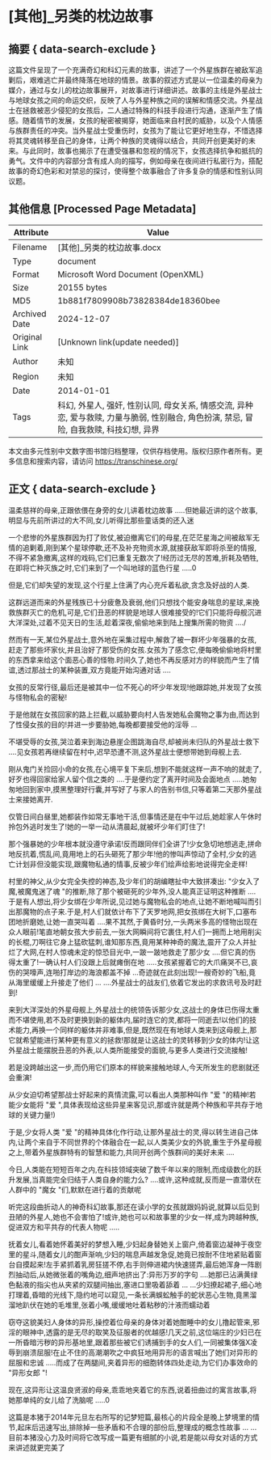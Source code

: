 # [其他]_另类的枕边故事



## 摘要  { data-search-exclude }

<!-- tcd_abstract -->
这篇文件呈现了一个充满奇幻和科幻元素的故事，讲述了一个外星族群在被敌军追剿后，艰难逃亡并最终降落在地球的情景。故事的叙述方式是以一位温柔的母亲为媒介，通过与女儿的枕边故事展开，对故事进行详细讲述。故事的主线是外星战士与地球女孩之间的命运交织，反映了人与外星种族之间的误解和情感交流。外星战士在拯救被恶少侵犯的女孩后，二人通过特殊的科技手段进行沟通，逐渐产生了情感。随着情节的发展，女孩的秘密被揭穿，她面临来自村民的威胁，以及个人情感与族群责任的冲突。当外星战士受重伤时，女孩为了能让它更好地生存，不惜选择将其灵魂转移至自己的身体，让两个种族的灵魂得以结合，共同开创更美好的未来。与此同时，故事也揭示了在遭受强暴和忽视的情况下，女孩选择抗争和抵抗的勇气。文件中的内容部分含有成人向的描写，例如母亲在夜间进行私密行为，搭配故事的奇幻色彩和对禁忌的探讨，使得整个故事融合了许多复杂的情感和性别认同议题。

<!-- tcd_abstract_end -->

## 其他信息 [Processed Page Metadata]

| Attribute       | Value                                  |
|-----------------|----------------------------------------|
| Filename        | [其他]_另类的枕边故事.docx                             |
| Type            | document                                 |
| Format          | Microsoft Word Document (OpenXML)                               |
| Size            | 20155 bytes                           |
| MD5             | 1b881f7809908b73828384de18360bee                                  |
| Archived Date   | 2024-12-07                             |
| Original Link   | [Unknown link(update needed)]                         |
| Author          | 未知                               |
| Region          | 未知                               |
| Date            | 2014-01-01                                 |
| Tags            | 科幻, 外星人, 强奸, 性别认同, 母女关系, 情感交流, 异种恋, 爱与救赎, 力量与脆弱, 性别融合, 角色扮演, 禁忌, 冒险, 自我救赎, 科技幻想, 异界                                 |

本文由多元性别中文数字图书馆归档整理，仅供存档使用。版权归原作者所有。更多信息和搜索内容，请访问 <https://transchinese.org/>


## 正文 { data-search-exclude }

<!-- tcd_main_text -->
温柔慈祥的母亲,正跟依偎在身旁的女儿讲着枕边故事 .....但她最近讲的这个故事,明显与先前所讲过的大不同,女儿听得比那些童话类的还入迷

一个悲惨的外星族群因为打了败仗,被迫撤离它们的母星,在茫茫星海之间被敌军无情的追剿着,刚到某个星球停歇,还不及补充物资水源,就接获敌军即将杀至的情报,不得不紧急撤离,这样的戏码,它们已重复无数次了!经历过无尽的苦难,折耗及牺牲,在即将亡种灭族之时,它们来到了一个叫地球的蓝色行星 .....0

但是,它们却失望的发现,这个行星上住满了内心充斥着私欲,贪念及好战的人类.

这群远道而来的外星残族已十分疲惫及衰弱,他们只想找个能安身喘息的星球,来挽救族群灭亡的危机,可是,它们丑恶的样貌是地球人很难接受的!它们只能将母舰沉进大洋深处,过着不见天日的生活,趁着深夜,偷偷地来到陆上搜集所需的物资 ..../

然而有一天,某位外星战士,意外地在采集过程中,解救了被一群坏少年强暴的女孩,赶走了那些坏家伙,并且治好了那受伤的女孩.女孩为了感念它,便每晚偷偷地将村里的东西拿来给这个面恶心善的怪物.时间久了,她也不再反感对方的样貌而产生了情谊,透过那战士的某种装置,双方竟能开始沟通对话 ....

女孩的反常行径,最后还是被其中一位不死心的坏少年发现!他跟踪她,并发现了女孩与怪物私会的密秘!

于是他就在女孩回家的路上拦截,以威胁要向村人告发她私会魔物之事为由,而达到了性侵女孩的目的!并进一步要胁她,每晚都要接受他的淫辱 ...

不堪受辱的女孩,哭泣着来到海边悬崖企图跳海自尽,却被尚未归队的外星战士救下 ....见女孩若再继续留在村中,迟早恐遭不测,这外星战士便想带她到母舰上去.

刚从鬼门关捡回小命的女孩,在心境平复下来后,想到不能就这样一声不响的就走了,好歹也得回家给家人留个信之类的 ....于是便约定了离开时间及会面地点 .....她匆匆地回到家中,摸黑整理好行囊,并写好了与家人的告别书信,只等着第二天那外星战士来接她离开.

仅管日间白昼里,她都装作如常无事地干活,但事情还是在中午过后,她趁家人午休时拎包外逃时发生了!她的一举一动从清晨起,就被坏少年们盯住了!

那个强暴她的少年根本就没遵守承诺!反而跟同伴们全讲了!少女急切地想逃走,拼命地反抗着,慌乱间,竟用地上的石头砸死了那少年!他的惨叫声惊动了全村,少女的逃亡计划非但没能实现,跟魔物私通的情事,反被少年们绘声绘影地说得完全走样!

村里的神父,从少女完全失控的神态,及少年们的胡编瞎扯中大致拼凑出: "少女入了魔,被魔鬼迷了魂 "的推断,除了那个被砸死的少年外,没人能真正证明这种推断 ....于是有人想出,将少女绑在少年所说,见过她与魔物私会的地点,让她不断地喊叫而引出那魔物的点子来.于是,村人们就依计布下了天罗地网,把女孩绑在大树下,口塞布团地折磨她,让她一直哭叫着 ....果不其然,于黄昏时分,一头两米多高的怪物出现在众人眼前!笔直地朝女孩大步前去,一张大网瞬间将它裹住,村人们一拥而上地用削尖的长棍,刀啊往它身上猛砍猛刺,谁知那东西,竟用某种神奇的魔法,震开了众人并扯烂了大网,在村人惊魂未定的惊恐目光中,一跛一跛地救走了那少女 ....但它真的伤得太重了!一确认村人们没跟上后就瘫倒在地 .....女孩紧握着它的大爪痛哭不已,哀伤的哭嚎声,连啪打岸边的海浪都盖不掉 ...奇迹就在此刻出现!一艘奇妙的飞船,竟从海里缓缓上升接走了他们 ... ....外星战士的战友们,依着它发出的求救讯号及时赶到!

来到大洋深处的外星母舰上,外星战士的统领告诉那少女,这战士的身体已伤得太重而不堪使用,若不及时更换到新的躯体内,届时连它的灵,都将一同逝去!以他们的技术能力,再换一个同样的躯体并非难事,但是,既然现在有地球人类来到这母舰上,那它就希望能进行某种更有意义的拯救!那就是让这战士的灵转移到少女的体内!让这外星战士能摆脱丑恶的外表,以人类所能接受的面貌,与更多人类进行交流接触!

若是没跨越出这一步,而仍用它们原本的样貌来接触地球人,今天所发生的悲剧就还会重演!

从少女迫切希望那战士好起来的真情流露,可以看出人类那种叫作 "爱 "的精神!若能少女能将 "爱 ",具体表现给这些异星来客见识,那或许就是两个种族和平共存于地球的关键力量!)

于是,少女将人类 "爱 "的精神具体化作行动,让那外星战士的灵,得以转生进自己体内,让两个来自于不同世界的个体融合在一起,以人类美少女的外貌,重生于外星母舰之上,带着外星族群特有的智慧和能力,共同开创两个族群间的美好未来 ....

今日,人类能在短短百年之内,在科技领域突破了数千年以来的限制,而成级数化的跃升发展,当真能完全归结于人类自身的能力么? ....或许,这种成就,反而是一直潜伏在人群中的 "魔女 "们,默默在进行着的贡献呢

听完这段曲折动人的神奇科幻故事,那还在读小学的女孩就跟妈妈说,就算以后见到丑陋的外星人,她也不会害怕了!或许,她也可以和故事里的少女一样,成为跨越种族,促进双方和平共存的代表人物呢 .....

抚着女儿,看着她怀着美好的梦想入睡,少妇起身替她关上窗户,倚着窗边凝神于夜空里的星斗,随着女儿的酣声渐响,少妇的喘息声越发急促,她竟已按耐不住地紧贴着窗台自摸起来!左手紧抓着乳房狂搓不停,右手则伸进裙内快速搓弄,最后她浑身一阵剧烈抽动后,从她微张着的嘴角边,细声地挤出了:异形万岁的字句 ....她那已沾满黄绿色黏液的指尖也从夹紧的双腿间抽出,塞进口里吸着舔着 ... ...少妇撩起裙子,细心地打理着,昏暗的光线下,隐约地可以窥见,一条长满蜈蚣触手的蛇状恶心生物,竟黑溜溜地趴伏在她的毛堆里,张着小嘴,缓缓地吐着粘秽的汁液而蠕动着

窃夺这貌美妇人身体的异形,操控着位母亲的身体对着她酣睡中的女儿撸起管来,邪淫的眼神中,透露的是无尽的取笑及征服者的优越感!几天之前,这位端庄的少妇已在一所昏暗污秽的异形基地里,跟着那些被它们诱捕到手的女人们,一同被集体强X凌辱到崩溃屈服!在止不住的高潮潮吹之中疯狂地用异形的语言喊出了她们对异形的屈服和忠诚 .....而成了在两腿间,夹着异形的细胞转体四处走动,为它们办事效命的 "异形女郎 "!

现在,这异形让这温良贤淑的母亲,乖乖地夹着它的东西,说着扭曲过的寓言故事,将她那单纯的女儿给了洗脑呢 .....0

这篇是本猪于2014年元旦左右所写的记梦短篇,最核心的片段全是晚上梦境里的情节,起床后迅速写出,排除掉一些矛盾和不合理的部份后,整理成的概念性故事 ... ...目前本猪没心力及时间将它改写成一篇更有细腻的小说,若是能以母女对话的方式来讲述就更完美了
<!-- tcd_main_text_end -->

